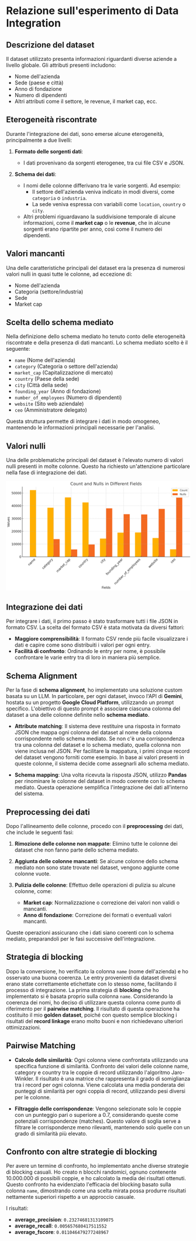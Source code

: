 # Relazione sull'esperimento di Data Integration

## Descrizione del dataset

Il dataset utilizzato presenta informazioni riguardanti diverse aziende a livello globale. Gli attributi presenti includono:

- Nome dell'azienda
- Sede (paese e città)
- Anno di fondazione
- Numero di dipendenti
- Altri attributi come il settore, le revenue, il market cap, ecc.

## Eterogeneità riscontrate

Durante l'integrazione dei dati, sono emerse alcune eterogeneità, principalmente a due livelli:

1. **Formato delle sorgenti dati**: 
   - I dati provenivano da sorgenti eterogenee, tra cui file CSV e JSON.

2. **Schema dei dati**:
   - I nomi delle colonne differivano tra le varie sorgenti. Ad esempio:
     - Il settore dell'azienda veniva indicato in modi diversi, come `categoria` o `industria`.
     - La sede veniva espressa con variabili come `location`, `country` o `city`.
   - Altri problemi riguardavano la suddivisione temporale di alcune informazioni, come il **market cap** o le **revenue**, che in alcune sorgenti erano ripartite per anno, così come il numero dei dipendenti.

## Valori mancanti

Una delle caratteristiche principali del dataset era la presenza di numerosi valori nulli in quasi tutte le colonne, ad eccezione di:

- Nome dell'azienda
- Categoria (settore/industria)
- Sede
- Market cap

## Scelta dello schema mediato

Nella definizione dello schema mediato ho tenuto conto delle eterogeneità riscontrate e della presenza di dati mancanti. Lo schema mediato scelto è il seguente:

- `name` (Nome dell'azienda)
- `category` (Categoria o settore dell'azienda)
- `market_cap` (Capitalizzazione di mercato)
- `country` (Paese della sede)
- `city` (Città della sede)
- `founding_year` (Anno di fondazione)
- `number_of_employees` (Numero di dipendenti)
- `website` (Sito web aziendale)
- `ceo` (Amministratore delegato)

Questa struttura permette di integrare i dati in modo omogeneo, mantenendo le informazioni principali necessarie per l'analisi.

## Valori nulli

Una delle problematiche principali del dataset è l'elevato numero di valori nulli presenti in molte colonne. Questo ha richiesto un'attenzione particolare nella fase di integrazione dei dati.

![null_values](null_values.png)

## Integrazione dei dati

Per integrare i dati, il primo passo è stato trasformare tutti i file JSON in formato CSV. La scelta del formato CSV è stata motivata da diversi fattori:

- **Maggiore comprensibilità**: Il formato CSV rende più facile visualizzare i dati e capire come sono distribuiti i valori per ogni entry.
- **Facilità di confronto**: Ordinando le entry per nome, è possibile confrontare le varie entry tra di loro in maniera più semplice.

## Schema Alignment
Per la fase di **schema alignment**, ho implementato una soluzione custom basata su un LLM. In particolare, per ogni dataset, invoco l'API di **Gemini**, hostata su un progetto **Google Cloud Platform**, utilizzando un prompt specifico. L'obiettivo di questo prompt è associare ciascuna colonna del dataset a una delle colonne definite nello **schema mediato**.

- **Attribute matching**: Il sistema deve restituire una risposta in formato JSON che mappa ogni colonna del dataset al nome della colonna corrispondente nello schema mediato. Se non c'è una corrispondenza tra una colonna del dataset e lo schema mediato, quella colonna non viene inclusa nel JSON. Per facilitare la mappatura, i primi cinque record del dataset vengono forniti come esempio. In base ai valori presenti in queste colonne, il sistema decide come assegnarli allo schema mediato.

- **Schema mapping**: Una volta ricevuta la risposta JSON, utilizzo **Pandas** per rinominare le colonne del dataset in modo coerente con lo schema mediato. Questa operazione semplifica l'integrazione dei dati all'interno del sistema.

## Preprocessing dei dati

Dopo l'allineamento delle colonne, procedo con il **preprocessing** dei dati, che include le seguenti fasi:

1. **Rimozione delle colonne non mappate**: Elimino tutte le colonne dei dataset che non fanno parte dello schema mediato.
   
2. **Aggiunta delle colonne mancanti**: Se alcune colonne dello schema mediato non sono state trovate nel dataset, vengono aggiunte come colonne vuote.

3. **Pulizia delle colonne**: Effettuo delle operazioni di pulizia su alcune colonne, come:
   - **Market cap**: Normalizzazione o correzione dei valori non validi o mancanti.
   - **Anno di fondazione**: Correzione dei formati o eventuali valori mancanti.

Queste operazioni assicurano che i dati siano coerenti con lo schema mediato, preparandoli per le fasi successive dell'integrazione.

## Strategia di blocking

Dopo la conversione, ho verificato la colonna `name` (nome dell'azienda) e ho osservato una buona coerenza. Le entry provenienti da dataset diversi erano state correttamente etichettate con lo stesso nome, facilitando il processo di integrazione.
La prima strategia di **blocking** che ho implementato si è basata proprio sulla colonna `name`. Considerando la coerenza dei nomi, ho deciso di utilizzare questa colonna come punto di riferimento per il **pairwise matching**. Il risultato di questa operazione ha costituito il mio **golden dataset**, poiché con questo semplice blocking i risultati del **record linkage** erano molto buoni e non richiedevano ulteriori ottimizzazioni.

## Pairwise Matching

- **Calcolo delle similarità**: Ogni colonna viene confrontata utilizzando una specifica funzione di similarità. Confronto dei valori delle colonne name, category e country tra le coppie di record utilizzando l'algoritmo Jaro-Winkler. Il risultato è una matrice che rappresenta il grado di somiglianza tra i record per ogni colonna. Viene calcolata una media ponderata dei punteggi di similarità per ogni coppia di record, utilizzando pesi diversi per le colonne.

- **Filtraggio delle corrispondenze**: Vengono selezionate solo le coppie con un punteggio pari o superiore a 0.7, considerando queste come potenziali corrispondenze (matches). Questo valore di soglia serve a filtrare le corrispondenze meno rilevanti, mantenendo solo quelle con un grado di similarità più elevato.

## Confronto con altre strategie di blocking

Per avere un termine di confronto, ho implementato anche diverse strategie di blocking casuali. Ho creato n blocchi randomici, ognuno contenente 10.000.000 di possibili coppie, e ho calcolato la media dei risultati ottenuti. Questo confronto ha evidenziato l'efficacia del blocking basato sulla colonna `name`, dimostrando come una scelta mirata possa produrre risultati nettamente superiori rispetto a un approccio casuale. 

I risultati:
- **average_precision**: `0.23274681313109075`
- **average_recall**: `0.005657680417511552`
- **average_fscore**: `0.011046479277248967`

